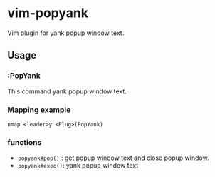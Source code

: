# vim-popyank

Vim plugin for yank popup window text.

## Usage

### :PopYank

This command yank popup window text.

### Mapping example

```
nmap <leader>y <Plug>(PopYank)
```

### functions

* `popyank#pop()` : get popup window text and close popup window.
* `popyank#exec()`: yank popup window text
